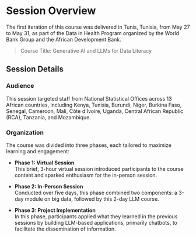 # Session Overview 
The first iteration of this course was delivered in Tunis, Tunisia, from May 27 to May 31, as part of the Data in Health Program organized by the World Bank Group and the African Development Bank. 
> Course Title: Generative AI and LLMs for Data Literacy

## Session Details

### Audience
This session targeted staff from National Statistical Offices across 13 African countries, including Kenya, Tunisia, Burundi, Niger, Burkina Faso, Senegal, Cameroon, Mali, Côte d'Ivoire, Uganda, Central African Republic (RCA), Tanzania, and Mozambique.

### Organization
The course was divided into three phases, each tailored to maximize learning and engagement:

- **Phase 1: Virtual Session**  
  This brief, 3-hour virtual session introduced participants to the course content and sparked enthusiasm for the in-person session.

- **Phase 2: In-Person Session**  
  Conducted over five days, this phase combined two components: a 3-day module on big data, followed by this 2-day LLM course.

- **Phase 3: Project Implementation**  
  In this phase, participants applied what they learned in the previous sessions by building LLM-based applications, primarily chatbots, to facilitate the dissemination of information.
